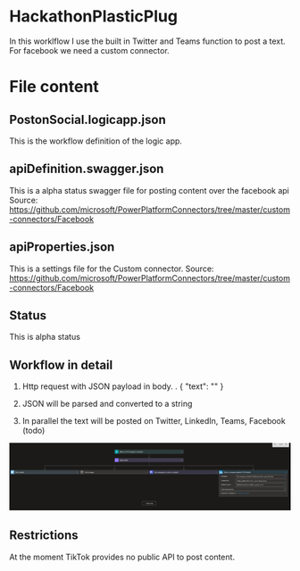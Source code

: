# HackathonPlasticPlug
In this worklflow I use the built in Twitter and Teams function to post a text. For facebook we need a custom connector. 


# File content

## PostonSocial.logicapp.json

This is the workflow definition of the logic app.

## apiDefinition.swagger.json

This is a alpha status swagger file for posting content over the facebook api
Source: https://github.com/microsoft/PowerPlatformConnectors/tree/master/custom-connectors/Facebook


## apiProperties.json

This is a settings file for the Custom connector.
Source: https://github.com/microsoft/PowerPlatformConnectors/tree/master/custom-connectors/Facebook


## Status
This is alpha status

## Workflow in detail

1. Http request with JSON payload in body. 
. 
{
    "text": ""
}

2. JSON will be parsed and converted to a string
3. In parallel the text will be posted on Twitter, LinkedIn, Teams, Facebook (todo)


![Screenshot](screenshot1.jpg)


## Restrictions
 At the moment TikTok provides no public API to post content. 